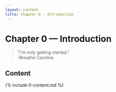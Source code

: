 ```yaml
---
layout: content
title: Chapter 0 – Introduction
---
```


# Chapter 0 &mdash; Introduction

 
> "I'm only getting started."  
> -Breathe Carolina

## Content

{% include 0-content.md %}
